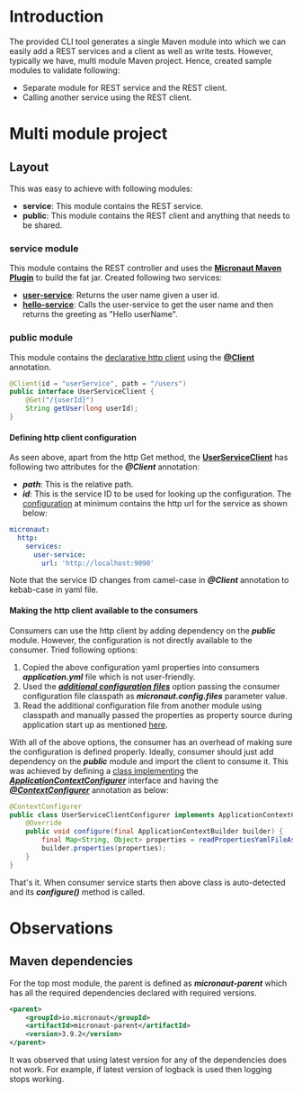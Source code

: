 # Introduction
The provided CLI tool generates a single Maven module into which we can easily add a REST services and a client as well as write tests. However, typically we have, multi module Maven project. Hence, created sample modules to validate following:
* Separate module for REST service and the REST client.
* Calling another service using the REST client.

# Multi module project

## Layout
This was easy to achieve with following modules:
* **service**: This module contains the REST service.
* **public**: This module contains the REST client and anything that needs to be shared.

### service module
This module contains the REST controller and uses the **[Micronaut Maven Plugin](https://micronaut-projects.github.io/micronaut-maven-plugin/latest/index.html)** to build the fat jar.
Created following two services:
* **[user-service](user-service/service/src/main/java/org/expedientframework/user/UserServiceController.java)**: Returns the user name given a user id.
* **[hello-service](hello-service/service/src/main/java/org/expedientframework/hello/HelloServiceController.java)**: Calls the user-service to get the user name and then returns the greeting as "Hello userName".

### public module
This module contains the [declarative http client](https://micronaut-projects.github.io/micronaut-guides-poc/latest/micronaut-http-client-maven-java.html#declarative-client) using the **[@Client](https://docs.micronaut.io/2.1.4/api/io/micronaut/http/client/annotation/Client.html)** annotation.
```java
@Client(id = "userService", path = "/users")
public interface UserServiceClient {
    @Get("/{userId}")
    String getUser(long userId);
}
```
#### Defining http client configuration
As seen above, apart from the http Get method, the **[UserServiceClient](user-service/public/src/main/java/org/expedientframework/user/UserServiceClient.java)** has following two attributes for the **_@Client_** annotation:
* **_path_**: This is the relative path.
* **_id_**: This is the service ID to be used for looking up the configuration. The [configuration](user-service/public/src/main/resources/user-service-client.yml#L5) at minimum contains the http url for the service as shown below:
```yaml
micronaut:
  http:
    services:
      user-service:
        url: 'http://localhost:9090'
```
Note that the service ID changes from camel-case in **_@Client_** annotation to kebab-case in yaml file.

#### Making the http client available to the consumers
Consumers can use the http client by adding dependency on the **_public_** module. However, the configuration is not directly available to the consumer. Tried following options:
1. Copied the above configuration yaml properties into consumers **_application.yml_** file which is not user-friendly.
2. Used the **_[additional configuration files](https://docs.micronaut.io/1.3.0.M1/guide/index.html#_included_propertysource_loaders)_** option passing the consumer configuration file classpath as **_micronaut.config.files_** parameter value.
3. Read the additional configuration file from another module using classpath and manually passed the properties as property source during application start up as mentioned [here](https://docs.micronaut.io/1.3.0.M1/guide/index.html#propertySource).

With all of the above options, the consumer has an overhead of making sure the configuration is defined properly. Ideally, consumer should just add dependency on the **_public_** module and import the client to consume it. This was achieved by defining a [class implementing](user-service/public/src/main/java/org/expedientframework/user/UserServiceClientConfigurer.java) the **_[ApplicationContextConfigurer](https://docs.micronaut.io/3.2.1/api/io/micronaut/context/ApplicationContextConfigurer.html)_** interface and having the **_[@ContextConfigurer](https://docs.micronaut.io/3.5.3/api/io/micronaut/context/annotation/ContextConfigurer.html)_** annotation as below:
```java
@ContextConfigurer
public class UserServiceClientConfigurer implements ApplicationContextConfigurer {
    @Override
    public void configure(final ApplicationContextBuilder builder) {
        final Map<String, Object> properties = readPropertiesYamlFileAsMap();
        builder.properties(properties);
    }
}
```
That's it. When consumer service starts then above class is auto-detected and its **_configure()_** method is called.
# Observations
## Maven dependencies
For the top most module, the parent is defined as **_micronaut-parent_** which has all the required dependencies declared with required versions. 
```xml
<parent>
    <groupId>io.micronaut</groupId>
    <artifactId>micronaut-parent</artifactId>
    <version>3.9.2</version>
</parent>
```
It was observed that using latest version for any of the dependencies does not work. For example, if latest version of logback is used then logging stops working.
